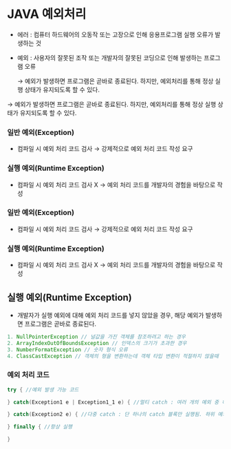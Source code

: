 # JAVA 예외처리

- 에러 : 컴퓨터 하드웨어의 오동작 또는 고장으로 인해 응용프로그램 실행 오류가 발생하는 것

- 예외 : 사용자의 잘못된 조작 또는 개발자의 잘못된 코딩으로 인해 발생하는 프로그램 오류

  → 예외가 발생하면 프로그램은 곧바로 종료된다. 하지만, 예외처리를 통해 정상 실행 상태가 유지되도록 할 수 있다.

→ 예외가 발생하면 프로그램은 곧바로 종료된다. 하지만, 예외처리를 통해 정상 실행 상태가 유지되도록 할 수 있다.



### 일반 예외(Exception)

- 컴파일 시 예외 처리 코드 검사 → 강제적으로 예외 처리 코드 작성 요구

### 실행 예외(Runtime Exception)

- 컴파일 시 예외 처리 코드 검사 X → 예외 처리 코드를 개발자의 경험을 바탕으로 작성

### 일반 예외(Exception)

- 컴파일 시 예외 처리 코드 검사 → 강제적으로 예외 처리 코드 작성 요구

### 실행 예외(Runtime Exception)

- 컴파일 시 예외 처리 코드 검사 X → 예외 처리 코드를 개발자의 경험을 바탕으로 작성

## 실행 예외(Runtime Exception)

- 개발자가 실행 예외에 대해 예외 처리 코드를 넣지 않았을 경우, 해당 예외가 발생하면 프로그램은 곧바로 종료된다.

```java
1. NullPointerException // 널값을 가진 객체를 참조하려고 하는 경우
2. ArrayIndexOutOfBoundsException // 인덱스의 크기가 초과한 경우
3. NumberFormatException // 숫자 형식 오류
4. ClassCastException // 객체의 형을 변환하는데 객체 타입 변환이 적절하지 않을때
```

### 예외 처리 코드

```java
try { //예외 발생 가능 코드

} catch(Exception1 e | Exception1_1 e) { //멀티 catch : 여러 개의 예외 중 하나만 발생해도 catch

} catch(Exception2 e) { //다중 catch : 단 하나의 catch 블록만 실행됨. 하위 예외클래스부터 나열하는 것이 기본.

} finally { //항상 실행

}
```
